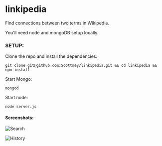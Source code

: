 # linkipedia
Find connections between two terms in Wikipedia.

You'll need node and mongoDB setup locally.

### SETUP:


Clone the repo and install the dependencies:
```
git clone git@github.com:Scottmey/linkipedia.git && cd linkipedia && npm install
```

Start Mongo:
```
mongod
```

Start node:
```
node server.js
```

#### Screenshots:
![Search](https://cloud.githubusercontent.com/assets/969752/12594675/3c9e5ade-c445-11e5-8d64-cea9655277c2.jpg)


![History](https://cloud.githubusercontent.com/assets/969752/12594678/40b530ca-c445-11e5-93ba-a0a61b63c48c.jpg)
